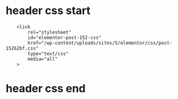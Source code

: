  # header css start 
        <link
            rel="stylesheet"
            id="elementor-post-152-css"
            href="/wp-content/uploads/sites/5/elementor/css/post-15262bf.css"
            type="text/css"
            media="all"
        >
  # header css end 
        